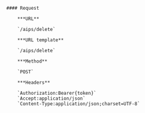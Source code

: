     #### Request

        ***URL**

        `/aips/delete`

        ***URL template**

        `/aips/delete`

        ***Method**

        `POST`

        ***Headers**

        `Authorization:Bearer{token}`
        `Accept:application/json`
        `Content-Type:application/json;charset=UTF-8`
